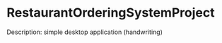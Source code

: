 RestaurantOrderingSystemProject
==========================

Description: simple desktop application (handwriting)
